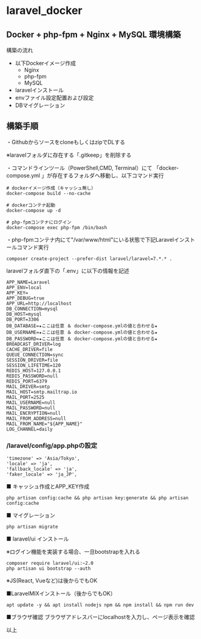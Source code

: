 # laravel_docker
## Docker + php-fpm + Nginx + MySQL 環境構築
構築の流れ
- 以下Dockerイメージ作成
  - Nginx
  - php-fpm
  - MySQL
- laravelインストール
- envファイル設定配置および設定
- DBマイグレーション

## 構築手順
・GithubからソースをcloneもしくはzipでDLする

※laravelフォルダに存在する「.gitkeep」を削除する

・コマンドラインツール（PowerShell,CMD, Terminal）にて
「docker-compose.yml 」が存在するフォルダへ移動し、以下コマンド実行
```
# dockerイメージ作成（キャッシュ無し）
docker-compose build --no-cache

# dockerコンテナ起動
docker-compose up -d

# php-fpmコンテナにログイン
docker-compose exec php-fpm /bin/bash
```
・php-fpmコンテナ内にて"/var/www/html"にいる状態で下記Laravelインストールコマンド実行
```
composer create-project --prefer-dist laravel/laravel=7.*.* .
```
laravelフォルダ直下の「.env」に以下の情報を記述
```
APP_NAME=Laravel
APP_ENV=local
APP_KEY=
APP_DEBUG=true
APP_URL=http://localhost
DB_CONNECTION=mysql
DB_HOST=mysql
DB_PORT=3306
DB_DATABASE=★ここは任意 ＆ docker-compose.ymlの値と合わせる★
DB_USERNAME=★ここは任意 ＆ docker-compose.ymlの値と合わせる★
DB_PASSWORD=★ここは任意 ＆ docker-compose.ymlの値と合わせる★
BROADCAST_DRIVER=log
CACHE_DRIVER=file
QUEUE_CONNECTION=sync
SESSION_DRIVER=file
SESSION_LIFETIME=120
REDIS_HOST=127.0.0.1
REDIS_PASSWORD=null
REDIS_PORT=6379
MAIL_DRIVER=smtp
MAIL_HOST=smtp.mailtrap.io
MAIL_PORT=2525
MAIL_USERNAME=null
MAIL_PASSWORD=null
MAIL_ENCRYPTION=null
MAIL_FROM_ADDRESS=null
MAIL_FROM_NAME="${APP_NAME}"
LOG_CHANNEL=daily
```
### /laravel/config/app.phpの設定
```
'timezone' => 'Asia/Tokyo',
'locale' => 'ja',
'fallback_locale' => 'ja',
'faker_locale' => 'ja_JP',
```
■ キャッシュ作成とAPP_KEY作成
```
php artisan config:cache && php artisan key:generate && php artisan config:cache
```

■ マイグレーション
```
php artisan migrate
```
■ laravel/ui インストール

※ログイン機能を実装する場合、一旦bootstrapを入れる
```
composer require laravel/ui:~2.0
php artisan ui bootstrap --auth
```
※JS(React, Vueなど)は後からでもOK

■LaravelMIXインストール（後からでもOK）
```
apt update -y && apt install nodejs npm && npm install && npm run dev
```
■ブラウザ確認
ブラウザアドレスバーにlocalhostを入力し、ページ表示を確認

以上
